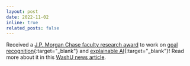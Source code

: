 ```yaml
---
layout: post
date: 2022-11-02
inline: true
related_posts: false
---
```


Received a [J.P. Morgan Chase faculty research award](https://www.jpmorgan.com/technology/artificial-intelligence/research-awards/faculty-research-awards-2022) to work on [goal recognition](/projects/goal-recognition/){:target="_blank"} and [explainable AI](/projects/xaip/){:target="_blank"}! 
Read more about it in this [WashU news article](https://engineering.wustl.edu/news/2023/Three-computer-science-faculty-win-AI-research-awards.html).